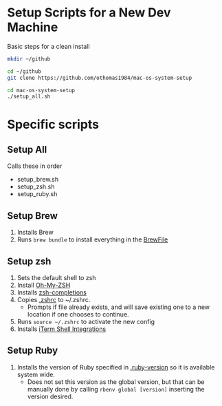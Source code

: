 # Setup Scripts for a New Dev Machine

Basic steps for a clean install

```zsh
mkdir ~/github

cd ~/github
git clone https://github.com/othomas1984/mac-os-system-setup

cd mac-os-system-setup
./setup_all.sh
```
# Specific scripts

## Setup All

Calls these in order
* setup_brew.sh
* setup_zsh.sh
* setup_ruby.sh

## Setup Brew
1) Installs Brew
2) Runs `brew bundle` to install everything in the [BrewFile](Brewfile)

## Setup zsh
1) Sets the default shell to zsh
2) Install [Oh-My-ZSH](https://ohmyz.sh)
3) Installs [zsh-completions](https://github.com/zsh-users/zsh-autosuggestions)
4) Copies [.zshrc](.zshrc) to ~/.zshrc.
   * Prompts if file already exists, and will save existing one to a new location if one chooses to continue.
5) Runs `source ~/.zshrc` to activate the new config
6) Installs [iTerm Shell Integrations](https://iterm2.com/documentation-shell-integration.html)

## Setup Ruby
1) Installs the version of Ruby specified in [.ruby-version](.ruby-version) so it is available system wide.
   * Does not set this version as the global version, but that can be manually done by calling `rbenv global [version]` inserting the version desired.
